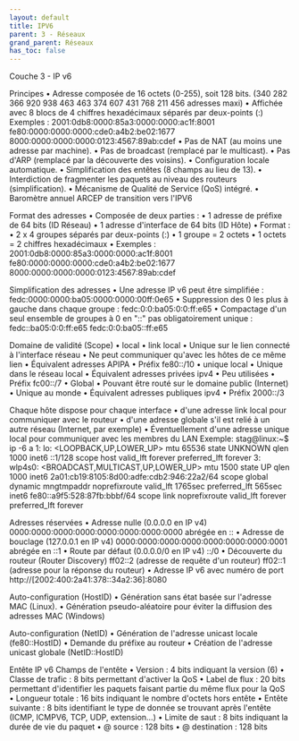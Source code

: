```yaml
---
layout: default
title: IPV6
parent: 3 - Réseaux
grand_parent: Réseaux
has_toc: false
---
```


Couche 3 - IP v6

Principes
• Adresse composée de 16 octets (0-255), soit 128 bits.
(340 282 366 920 938 463 463 374 607 431 768 211 456 adresses maxi)
• Affichée avec 8 blocs de 4 chiffres hexadécimaux
séparés par deux-points (:)
Exemples : 2001:0db8:0000:85a3:0000:0000:ac1f:8001
fe80:0000:0000:0000:cde0:a4b2:be02:1677
8000:0000:0000:0000:0123:4567:89ab:cdef
• Pas de NAT (au moins une adresse par machine).
• Pas de broadcast (remplacé par le multicast).
• Pas d'ARP (remplacé par la découverte des voisins).
• Configuration locale automatique.
• Simplification des entêtes (8 champs au lieu de 13).
• Interdiction de fragmenter les paquets au niveau des routeurs (simplification).
• Mécanisme de Qualité de Service (QoS) intégré.
• Baromètre annuel ARCEP de transition vers l'IPV6

Format des adresses
• Composée de deux parties :
• 1 adresse de préfixe de 64 bits (ID Réseau)
• 1 adresse d'interface de 64 bits (ID Hôte)
• Format :
• 2 x 4 groupes séparés par deux-points (:)
• 1 groupe = 2 octets
• 1 octets = 2 chiffres hexadécimaux
• Exemples : 2001:0db8:0000:85a3:0000:0000:ac1f:8001
fe80:0000:0000:0000:cde0:a4b2:be02:1677
8000:0000:0000:0000:0123:4567:89ab:cdef

Simplification des adresses
• Une adresse IP v6 peut être simplifiée :
fedc:0000:0000:ba05:0000:0000:00ff:0e65
• Suppression des 0 les plus à gauche dans chaque groupe :
fedc:0:0:ba05:0:0:ff:e65
• Compactage d'un seul ensemble de groupes à 0 en "::"
pas obligatoirement unique :
fedc::ba05:0:0:ff:e65
fedc:0:0:ba05::ff:e65

Domaine de validité (Scope)
• local
• link local
• Unique sur le lien connecté à l'interface réseau
• Ne peut communiquer qu'avec les hôtes de ce même lien
• Équivalent adresses APIPA
• Préfix fe80::/10
• unique local
• Unique dans le réseau local
• Équivalent adresses privées ipv4
• Peu utilisées
• Préfix fc00::/7
• Global
• Pouvant être routé sur le domaine public (Internet)
• Unique au monde
• Équivalent adresses publiques ipv4
• Préfix 2000::/3

Chaque hôte dispose pour chaque interface
• d'une adresse link local pour communiquer avec le routeur
• d'une adresse globale s'il est relié à un autre réseau (Internet, par exemple)
• Éventuellement d'une adresse unique local pour communiquer avec les
membres du LAN
Exemple:
stag@linux:~$ ip -6 a
1: lo: <LOOPBACK,UP,LOWER_UP> mtu 65536 state UNKNOWN qlen 1000
inet6 ::1/128 scope host
valid_lft forever preferred_lft forever
3: wlp4s0: <BROADCAST,MULTICAST,UP,LOWER_UP> mtu 1500 state UP qlen 1000
inet6 2a01:cb19:8105:8d00:adfe:cdb2:946:22a2/64 scope global dynamic mngtmpaddr
noprefixroute
valid_lft 1765sec preferred_lft 565sec
inet6 fe80::a9f5:528:87fb:bbbf/64 scope link noprefixroute
valid_lft forever preferred_lft forever

Adresses réservées
• Adresse nulle (0.0.0.0 en IP v4)
0000:0000:0000:0000:0000:0000:0000:0000
abrégée en ::
• Adresse de bouclage (127.0.0.1 en IP v4)
0000:0000:0000:0000:0000:0000:0000:0001
abrégée en ::1
• Route par défaut (0.0.0.0/0 en IP v4)
::/0
• Découverte du routeur (Router Discovery)
ff02::2 (adresse de requête d'un routeur)
ff02::1 (adresse pour la réponse du routeur)
• Adresse IP v6 avec numéro de port
http://[2002:400:2a41:378::34a2:36]:8080

Auto-configuration (HostID)
• Génération sans état basée sur l'adresse MAC (Linux).
• Génération pseudo-aléatoire pour éviter la diffusion des adresses
MAC (Windows)

Auto-configuration (NetID)
• Génération de l'adresse unicast locale
(fe80::HostID)
• Demande du préfixe au routeur
• Création de l'adresse unicast globale
(NetID::HostID)

Entête IP v6
Champs de l'entête
• Version : 4 bits indiquant la version (6)
• Classe de trafic : 8 bits permettant d'activer la QoS
• Label de flux : 20 bits permettant d'identifier les paquets faisant partie
du même flux pour la QoS
• Longueur totale : 16 bits indiquant le nombre d'octets hors entête
• Entête suivante : 8 bits identifiant le type de donnée se trouvant après
l'entête (ICMP, ICMPV6, TCP, UDP, extension...)
• Limite de saut : 8 bits indiquant la durée de vie du paquet
• @ source : 128 bits
• @ destination : 128 bits

